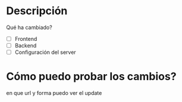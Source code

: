 # Descripción
Qué ha cambiado?

- [ ] Frontend
- [ ] Backend
- [ ] Configuración del server

# Cómo puedo probar los cambios?
en que url y forma puedo ver el update
